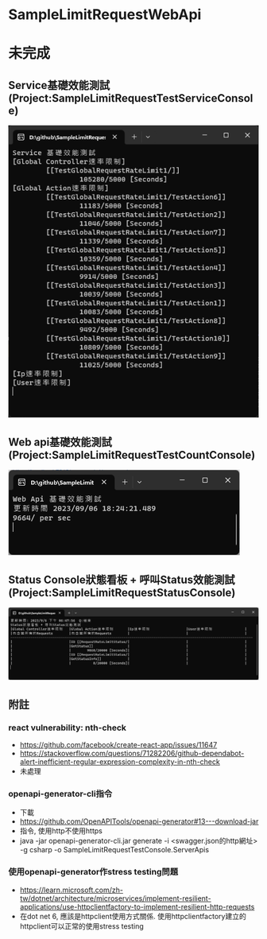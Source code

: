 # SampleLimitRequestWebApi

# 未完成

## Service基礎效能測試 (Project:SampleLimitRequestTestServiceConsole)
![test console](sample-test-service-console.png)

## Web api基礎效能測試 (Project:SampleLimitRequestTestCountConsole)
![test count console](sample-test-count-console.png)

## Status Console狀態看板 + 呼叫Status效能測試 (Project:SampleLimitRequestStatusConsole)
![status console](sample-status-console.png)

## 附註

### react vulnerability: nth-check
* https://github.com/facebook/create-react-app/issues/11647
* https://stackoverflow.com/questions/71282206/github-dependabot-alert-inefficient-regular-expression-complexity-in-nth-check
* 未處理

### openapi-generator-cli指令
* 下載
 * https://github.com/OpenAPITools/openapi-generator#13---download-jar
* 指令, 使用http不使用https
 * java -jar openapi-generator-cli.jar generate -i <swagger.json的http網址> -g csharp -o SampleLimitRequestTestConsole.ServerApis

### 使用openapi-generator作stress testing問題
* https://learn.microsoft.com/zh-tw/dotnet/architecture/microservices/implement-resilient-applications/use-httpclientfactory-to-implement-resilient-http-requests
* 在dot net 6, 應該是httpclient使用方式關係. 使用httpclientfactory建立的httpclient可以正常的使用stress testing